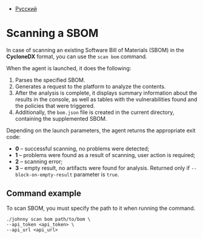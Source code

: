 - [Русский](../../agent/scan-bom/)

# Scanning a SBOM

In case of scanning an existing Software Bill of Materials (SBOM) in the **CycloneDX** format, you can use the `scan bom` command.

When the agent is launched, it does the following:

1. Parses the specified SBOM.
1. Generates a request to the platform to analyze the contents.
1. After the analysis is complete, it displays summary information about the results in the console, as well as tables with the vulnerabilities found and the policies that were triggered.
1. Additionally, the `bom.json` file is created in the current directory, containing the supplemented SBOM.

Depending on the launch parameters, the agent returns the appropriate exit code:

- **0** – successful scanning, no problems were detected;
- **1** – problems were found as a result of scanning, user action is required;
- **2** – scanning error;
- **3** – empty result, no artifacts were found for analysis. Returned only if `--block-on-empty-result` parameter is `true`.

## Command example

To scan SBOM, you must specify the path to it when running the command.

```
./johnny scan bom path/to/bom \
--api_token <api_token> \
--api_url <api_url>
```

